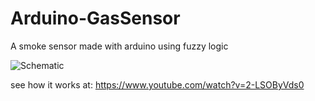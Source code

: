 # Arduino-GasSensor
A smoke sensor made with arduino using fuzzy logic

![Schematic](https://i.ibb.co/LtZnVCb/esquema.png)

see how it works at: https://www.youtube.com/watch?v=2-LSOByVds0
